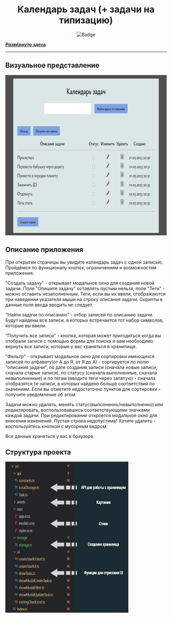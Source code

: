 <h1 align="center">Календарь задач (+ задачи на типизацию)</h1>

<p align="center">
<img alt="Badge" src="https://github.com/djess-v/otus--homework--13/actions/workflows/sanity-check.yml/badge.svg" />
</p>

_**[Развёрнуто здесь](https://djess-v.github.io/otus--homework--13/)**_

---

<h2>Визуальное представление</h2>

<img alt="Calendar" src="./src/assets/images/calendar.jpg" width="790px" height="500px"/>

<h2>Описание приложения</h2>

<p >При открытии страницы вы увидите календарь задач с одной записью. Пройдёмся по функционалу кнопок, ограничениям и возможностям приложения:</p>
<p >"Создать задачу" - открывает модальное окно для создания новой задачи. Поле "Опишите задачу" оставлять пустым нельзя, поле "Теги" - можно оставить незаполненным. Теги, если вы их ввели, отображаются при наведении указателя мыши на строку описания задачи. Скрипты в данные поля ввода вводить не следует.</p>
<p >"Найти задачи по описанию" - отбор записей по описанию задачи. Будут найдены все записи, в которых встречается тот набор символов, которые вы ввели. </p>
<p >"Получить все записи" - кнопка, которая может пригодиться когда вы отобрали записи с помощью формы для поиска и вам необходимо вернуть все записи, которые у вас храняться в хранилище.  </p>
<p >"Фильтр" - открывает модальное окно для сортировки имеющихся записей по алфавиту(от А до Я, от Я до А) - сортируется по полю "описания задачи", по дате создания записи (сначала новые записи, сначала старые записи), по статусу (сначала выполненные, сначала невыполненные) и по тегам (вводите теги через запятую) - сначала отобразятся те записи, в которых найдено больше соответствий по значениям. Если вы отметите недостаточно пунктов для сортировки - получите уведомление об этом.</p>
<p >Задачи можно удалять, менять статус(выполненно/невыполненно) или редактировать, воспользовавшись соответствующими значками каждой задачи. При редактировании откроется модальное окно для внесения изменений. Пустая строка недопустима! Хотите удалить - воспользуйтесь кнопкой с мусорным ведром.</p>
<p >Все данные храняться у вас в браузере.</p>

<h2>Структура проекта</h2>

<img alt="Structure" src="./src/assets/images/structure.jpg" width="385px" height="472px"/>
